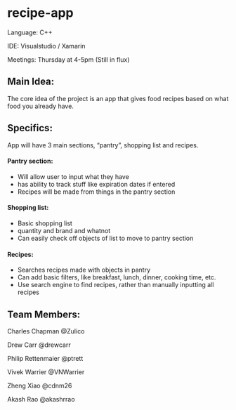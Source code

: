 # recipe-app
Language: C++

IDE: Visualstudio / Xamarin

Meetings: Thursday at 4-5pm (Still in flux)

## Main Idea:
The core idea of the project is an app that gives food recipes based on what food you already have.

## Specifics:
App will have 3 main sections, “pantry”, shopping list and recipes.

#### Pantry section: 
- Will allow user to input what they have
- has ability to track stuff like expiration dates if entered
- Recipes will be made from things in the pantry section

#### Shopping list:
- Basic shopping list
- quantity and brand and whatnot
- Can easily check off objects of list to move to pantry section

#### Recipes:
- Searches recipes made with objects in pantry
- Can add basic filters, like breakfast, lunch, dinner, cooking time, etc. 
- Use search engine to find recipes, rather than manually inputting all recipes

## Team Members:

Charles Chapman @Zulico

Drew Carr @drewcarr

Philip Rettenmaier @ptrett

Vivek Warrier @VNWarrier

Zheng Xiao @cdnm26

Akash Rao @akashrrao
